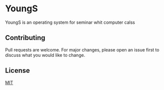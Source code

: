 # YoungS 
  YoungS is an operating system for seminar whit computer calss
## Contributing
  Pull requests are welcome. For major changes, please open an issue first to discuss what you would like to change.
## License
[MIT](https://choosealicense.com/licenses/mit/)